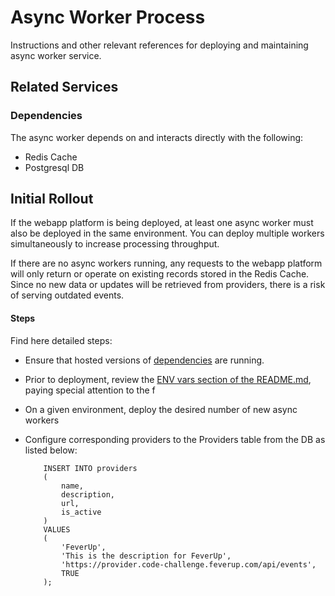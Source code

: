 # Async Worker Process

Instructions and other relevant references for deploying and maintaining async worker service.

## Related Services

### Dependencies

The async worker depends on and interacts directly with the following:

-   Redis Cache
-   Postgresql DB

## Initial Rollout

If the webapp platform is being deployed, at least one async worker must also be deployed in the same environment. You can deploy multiple workers simultaneously to increase processing throughput.

If there are no async workers running, any requests to the webapp platform will only return or operate on existing records stored in the Redis Cache. Since no new data or updates will be retrieved from providers, there is a risk of serving outdated events.

#### Steps

Find here detailed steps:
-   Ensure that hosted versions of [dependencies](#dependencies) are running.
-   Prior to deployment, review the [ENV vars section of the README.md](README.md#env-vars), paying special attention to the f
-   On a given environment, deploy the desired number of new async workers
-   Configure corresponding providers to the Providers table from the DB as listed below:
  
    ```shell
        INSERT INTO providers 
        (
            name,
            description,
            url,
            is_active
        )
        VALUES 
        (   
            'FeverUp',
            'This is the description for FeverUp',
            'https://provider.code-challenge.feverup.com/api/events',
            TRUE
        );
    ```